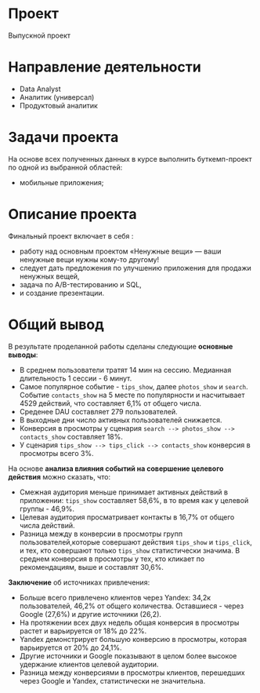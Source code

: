 # Проект
Выпускной проект
# Направление деятельности
* Data Analyst
* Аналитик (универсал)
* Продуктовый аналитик
# Задачи проекта
На основе всех полученных данных в курсе выполнить буткемп-проект по одной из выбранной областей:
- мобильные приложения;
# Описание проекта
Финальный проект включает в себя :
* работу над основным проектом «Ненужные вещи» — ваши ненужные вещи нужны кому-то другому!
* следует дать предложения по улучшению приложения для продажи ненужных вещей,
* задача по A/B-тестированию и SQL,
* и создание презентации.
# Общий вывод
В результате проделанной работы сделаны следующие **основные выводы**:
    
- В среднем пользователи тратят 14 мин на сессию. Медианная длительность 1 сессии - 6 минут.
- Самое популярное событие - `tips_show`, далее `photos_show` и `search`. Событие `contacts_show` на 5 месте по популярности и насчитывает 4529 действий, что составляет 6,1% от общего числа.
- Среденее DAU составляет 279 пользователей. 
- В выходные дни число активных пользователей снижается.
- Конверсия в просмотры у сценария `search --> photos_show --> contacts_show` составляет 18%.
- У сценария `tips_show --> tips_click --> contacts_show` конверсия в просмотры всего 3%.
    
На основе **анализа влияния событий на совершение целевого действия** можно сказать, что:
- Смежная аудитория меньше принимает активных действий в приложении: `tips_show` составляет 58,6%, в то время как у целевой группы - 46,9%.
- Целевая аудитория просматривает контакты в 16,7% от общего числа действий.
- Разница между в конверсии в просмотры групп пользователей,которые совершают действия `tips_show` и `tips_click`, и тех, кто совершают только `tips_show` статистически значима. В среднем конверсия в просмотры у тех, кто кликает по рекомендациям, выше и составлят 30,6%.
 
**Заключение** об источниках привлечения:
- Больше всего привлечено клиентов через Yandex: 34,2к пользователей, 46,2% от общего количества. Оставшиеся - через Google (27,6%) и другие источники (26,2).
- На протяжении всех двух недель общая конверсия в просмотры растет и варьируется от 18% до 22%.
- Yandex демонстрирует большую конверсию в просмотры, которая варьируется от 20% до 24,1%.
- Другие источники и Google показывают в целом более высокое удержание клиентов целевой аудитории.
- Разница между конверсиями в просмотры клиентов, перешедших через Google и Yandex, статистически не значительна.
  
